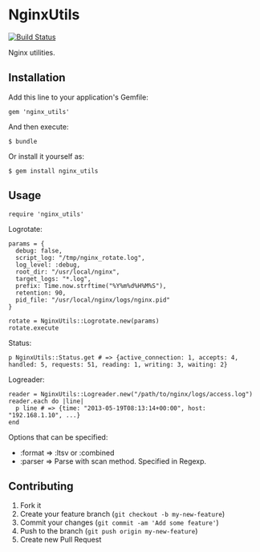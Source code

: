 # NginxUtils

[![Build Status](https://travis-ci.org/i2bskn/nginx_utils.png?branch=master)](https://travis-ci.org/i2bskn/nginx_utils)

Nginx utilities.

## Installation

Add this line to your application's Gemfile:

    gem 'nginx_utils'

And then execute:

    $ bundle

Or install it yourself as:

    $ gem install nginx_utils

## Usage

```
require 'nginx_utils'
```

Logrotate:

```
params = {
  debug: false,
  script_log: "/tmp/nginx_rotate.log",
  log_level: :debug,
  root_dir: "/usr/local/nginx",
  target_logs: "*.log",
  prefix: Time.now.strftime("%Y%m%d%H%M%S"),
  retention: 90,
  pid_file: "/usr/local/nginx/logs/nginx.pid"
}

rotate = NginxUtils::Logrotate.new(params)
rotate.execute
```

Status:

```
p NginxUtils::Status.get # => {active_connection: 1, accepts: 4, handled: 5, requests: 51, reading: 1, writing: 3, waiting: 2}
```

Logreader:

```
reader = NginxUtils::Logreader.new("/path/to/nginx/logs/access.log")
reader.each do |line|
  p line # => {time: "2013-05-19T08:13:14+00:00", host: "192.168.1.10", ...}
end
```

Options that can be specified:

* :format => :ltsv or :combined
* :parser => Parse with scan method. Specified in Regexp.

## Contributing

1. Fork it
2. Create your feature branch (`git checkout -b my-new-feature`)
3. Commit your changes (`git commit -am 'Add some feature'`)
4. Push to the branch (`git push origin my-new-feature`)
5. Create new Pull Request
